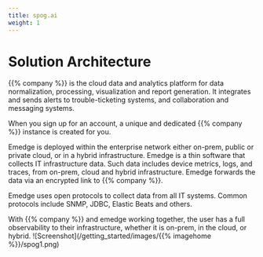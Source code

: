 ```yaml
---
title: spog.ai
weight: 1
---
```


# Solution Architecture

{{% company %}} is the cloud data and analytics platform for data normalization, processing, visualization and report generation. It integrates and sends alerts to trouble-ticketing systems, and collaboration and messaging systems.

When you sign up for an account, a unique and dedicated {{% company %}} instance is created for you.  

Emedge is deployed within the enterprise network either on-prem, public or private cloud, or in a hybrid infrastructure. Emedge is a thin software that collects IT infrastructure data. Such data includes device metrics, logs, and traces, from on-prem, cloud and hybrid infrastructure. Emedge forwards the data via an encrypted link to {{% company %}}.

Emedge uses open protocols to collect data from all IT systems. Common protocols include SNMP, JDBC, Elastic Beats and others.  

With {{% company %}} and emedge working together, the user has a full observability to their infrastructure, whether it is on-prem, in the cloud, or hybrid.
![Screenshot](/getting_started/images/{{% imagehome %}}/spog1.png)
